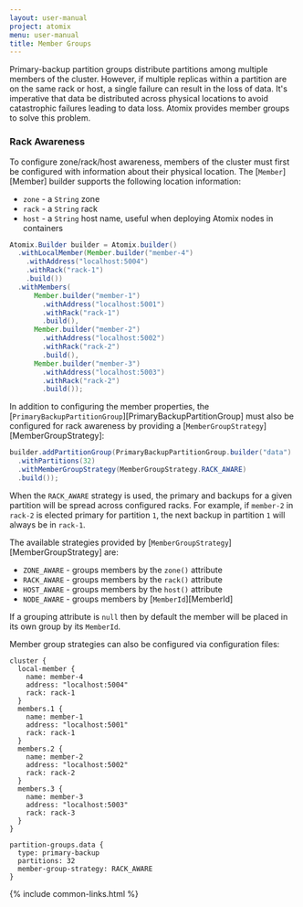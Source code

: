 ```yaml
---
layout: user-manual
project: atomix
menu: user-manual
title: Member Groups
---
```


Primary-backup partition groups distribute partitions among multiple members of the cluster. However, if multiple replicas within a partition are on the same rack or host, a single failure can result in the loss of data. It's imperative that data be distributed across physical locations to avoid catastrophic failures leading to data loss. Atomix provides member groups to solve this problem.

### Rack Awareness

To configure zone/rack/host awareness, members of the cluster must first be configured with information about their physical location. The [`Member`][Member] builder supports the following location information:
* `zone` - a `String` zone
* `rack` - a `String` rack
* `host` - a `String` host name, useful when deploying Atomix nodes in containers

```java
Atomix.Builder builder = Atomix.builder()
  .withLocalMember(Member.builder("member-4")
    .withAddress("localhost:5004")
    .withRack("rack-1")
    .build())
  .withMembers(
      Member.builder("member-1")
        .withAddress("localhost:5001")
        .withRack("rack-1")
        .build(),
      Member.builder("member-2")
        .withAddress("localhost:5002")
        .withRack("rack-2")
        .build(),
      Member.builder("member-3")
        .withAddress("localhost:5003")
        .withRack("rack-2")
        .build());
```

In addition to configuring the member properties, the [`PrimaryBackupPartitionGroup`][PrimaryBackupPartitionGroup] must also be configured for rack awareness by providing a [`MemberGroupStrategy`][MemberGroupStrategy]:

```java
builder.addPartitionGroup(PrimaryBackupPartitionGroup.builder("data")
  .withPartitions(32)
  .withMemberGroupStrategy(MemberGroupStrategy.RACK_AWARE)
  .build());
```

When the `RACK_AWARE` strategy is used, the primary and backups for a given partition will be spread across configured racks. For example, if `member-2` in `rack-2` is elected primary for partition `1`, the next backup in partition `1` will always be in `rack-1`.

The available strategies provided by [`MemberGroupStrategy`][MemberGroupStrategy] are:
* `ZONE_AWARE` - groups members by the `zone()` attribute
* `RACK_AWARE` - groups members by the `rack()` attribute
* `HOST_AWARE` - groups members by the `host()` attribute
* `NODE_AWARE` - groups members by [`MemberId`][MemberId]

If a grouping attribute is `null` then by default the member will be placed in its own group by its `MemberId`.

Member group strategies can also be configured via configuration files:

```hocon
cluster {
  local-member {
    name: member-4
    address: "localhost:5004"
    rack: rack-1
  }
  members.1 {
    name: member-1
    address: "localhost:5001"
    rack: rack-1
  }
  members.2 {
    name: member-2
    address: "localhost:5002"
    rack: rack-2
  }
  members.3 {
    name: member-3
    address: "localhost:5003"
    rack: rack-3
  }
}

partition-groups.data {
  type: primary-backup
  partitions: 32
  member-group-strategy: RACK_AWARE
}
```

{% include common-links.html %}

